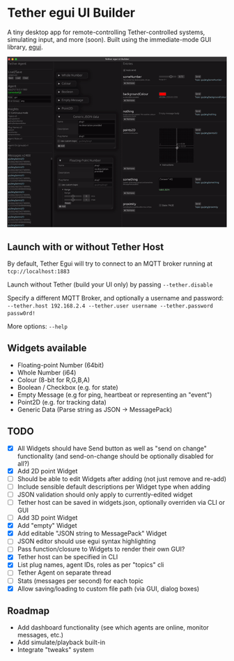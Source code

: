 # Tether egui UI Builder

A tiny desktop app for remote-controlling Tether-controlled systems, simulating input, and more (soon). Built using the immediate-mode GUI library, [egui](https://www.egui.rs/).

![GUI screenshot](tether-egui.gif)

## Launch with or without Tether Host
By default, Tether Egui will try to connect to an MQTT broker running at `tcp://localhost:1883`

Launch without Tether (build your UI only) by passing `--tether.disable`

Specify a different MQTT Broker, and optionally a username and password: `--tether.host 192.168.2.4 --tether.user username --tether.password passw0rd!`

More options: `--help`
## Widgets available
- Floating-point Number (64bit) 
- Whole Number (i64)
- Colour (8-bit for R,G,B,A)
- Boolean / Checkbox (e.g. for state)
- Empty Message (e.g for ping, heartbeat or representing an "event")
- Point2D (e.g. for tracking data)
- Generic Data (Parse string as JSON -> MessagePack)

## TODO
- [x] All Widgets should have Send button as well as "send on change" functionality (and send-on-change should be optionally disabled for all?)
- [x] Add 2D point Widget
- [ ] Should be able to edit Widgets after adding (not just remove and re-add)
- [ ] Include sensible default descriptions per Widget type when adding
- [ ] JSON validation should only apply to currently-edited widget
- [ ] Tether host can be saved in widgets.json, optionally overriden via CLI or GUI
- [ ] Add 3D point Widget
- [x] Add "empty" Widget
- [x] Add editable "JSON string to MessagePack" Widget
- [ ] JSON editor should use egui syntax highlighting
- [ ] Pass function/closure to Widgets to render their own GUI?
- [x] Tether host can be specified in CLI
- [x] List plug names, agent IDs, roles as per "topics" cli
- [ ] Tether Agent on separate thread
- [ ] Stats (messages per second) for each topic
- [x] Allow saving/loading to custom file path (via GUI, dialog boxes) 

## Roadmap
- Add dashboard functionality (see which agents are online, monitor messages, etc.)
- Add simulate/playback built-in
- Integrate "tweaks" system